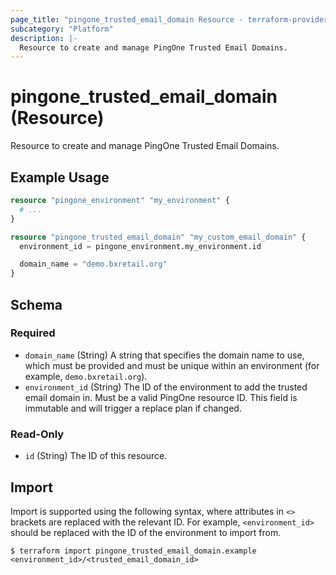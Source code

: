 ```yaml
---
page_title: "pingone_trusted_email_domain Resource - terraform-provider-pingone"
subcategory: "Platform"
description: |-
  Resource to create and manage PingOne Trusted Email Domains.
---
```


# pingone_trusted_email_domain (Resource)

Resource to create and manage PingOne Trusted Email Domains.

## Example Usage

```terraform
resource "pingone_environment" "my_environment" {
  # ...
}

resource "pingone_trusted_email_domain" "my_custom_email_domain" {
  environment_id = pingone_environment.my_environment.id

  domain_name = "demo.bxretail.org"
}
```

<!-- schema generated by tfplugindocs -->
## Schema

### Required

- `domain_name` (String) A string that specifies the domain name to use, which must be provided and must be unique within an environment (for example, `demo.bxretail.org`).
- `environment_id` (String) The ID of the environment to add the trusted email domain in.  Must be a valid PingOne resource ID.  This field is immutable and will trigger a replace plan if changed.

### Read-Only

- `id` (String) The ID of this resource.

## Import

Import is supported using the following syntax, where attributes in `<>` brackets are replaced with the relevant ID.  For example, `<environment_id>` should be replaced with the ID of the environment to import from.

```shell
$ terraform import pingone_trusted_email_domain.example <environment_id>/<trusted_email_domain_id>
```
